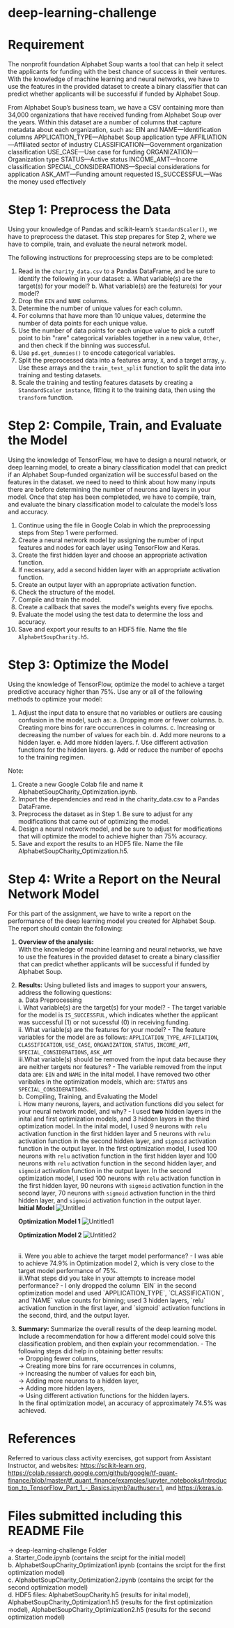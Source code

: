 # deep-learning-challenge

# Requirement

The nonprofit foundation Alphabet Soup wants a tool that can help it select the applicants for funding with the best chance of success in their ventures. With the knowledge of machine learning and neural networks, we have to use the features in the provided dataset to create a binary classifier that can predict whether applicants will be successful if funded by Alphabet Soup.

From Alphabet Soup’s business team, we have a CSV containing more than 34,000 organizations that have received funding from Alphabet Soup over the years. Within this dataset are a number of columns that capture metadata about each organization, such as:
EIN and NAME—Identification columns
APPLICATION_TYPE—Alphabet Soup application type
AFFILIATION—Affiliated sector of industry
CLASSIFICATION—Government organization classification
USE_CASE—Use case for funding
ORGANIZATION—Organization type
STATUS—Active status
INCOME_AMT—Income classification
SPECIAL_CONSIDERATIONS—Special considerations for application
ASK_AMT—Funding amount requested
IS_SUCCESSFUL—Was the money used effectively

# Step 1: Preprocess the Data
Using your knowledge of Pandas and scikit-learn’s `StandardScaler()`, we have to preprocess the dataset. This step prepares for Step 2, where we have to compile, train, and evaluate the neural network model.

The following instructions for preprocessing steps are to be completed:
1. Read in the `charity_data.csv` to a Pandas DataFrame, and be sure to identify the following in your dataset:
  a. What variable(s) are the target(s) for your model?
  b. What variable(s) are the feature(s) for your model?
2. Drop the `EIN` and `NAME` columns.
3. Determine the number of unique values for each column.
4. For columns that have more than 10 unique values, determine the number of data points for each unique value.
5. Use the number of data points for each unique value to pick a cutoff point to bin "rare" categorical variables together in a new value, `Other`, and then check if the binning was successful.
6. Use `pd.get_dummies()` to encode categorical variables.
7. Split the preprocessed data into a features array, `X`, and a target array, `y`. Use these arrays and the `train_test_split` function to split the data into training and testing datasets.
8. Scale the training and testing features datasets by creating a `StandardScaler instance`, fitting it to the training data, then using the `transform` function.

# Step 2: Compile, Train, and Evaluate the Model
Using the knowledge of TensorFlow, we have to design a neural network, or deep learning model, to create a binary classification model that can predict if an Alphabet Soup-funded organization will be successful based on the features in the dataset. we need to need to think about how many inputs there are before determining the number of neurons and layers in your model. Once that step has been completeded, we have to compile, train, and evaluate the binary classification model to calculate the model’s loss and accuracy.
1. Continue using the file in Google Colab in which the preprocessing steps from Step 1 were performed.
2. Create a neural network model by assigning the number of input features and nodes for each layer using TensorFlow and Keras.
3. Create the first hidden layer and choose an appropriate activation function.
4. If necessary, add a second hidden layer with an appropriate activation function.
5. Create an output layer with an appropriate activation function.
6. Check the structure of the model.
7. Compile and train the model.
8. Create a callback that saves the model's weights every five epochs.
9. Evaluate the model using the test data to determine the loss and accuracy.
10. Save and export your results to an HDF5 file. Name the file `AlphabetSoupCharity.h5`.

# Step 3: Optimize the Model
Using the knowledge of TensorFlow, optimize the model to achieve a target predictive accuracy higher than 75%.
Use any or all of the following methods to optimize your model:
1. Adjust the input data to ensure that no variables or outliers are causing confusion in the model, such as:
  a. Dropping more or fewer columns.
  b. Creating more bins for rare occurrences in columns.
  c. Increasing or decreasing the number of values for each bin.
  d. Add more neurons to a hidden layer.
  e. Add more hidden layers.
  f. Use different activation functions for the hidden layers.
  g. Add or reduce the number of epochs to the training regimen.

Note: 
1. Create a new Google Colab file and name it AlphabetSoupCharity_Optimization.ipynb.
2. Import the dependencies and read in the charity_data.csv to a Pandas DataFrame.
3. Preprocess the dataset as in Step 1. Be sure to adjust for any modifications that came out of optimizing the model.
4. Design a neural network model, and be sure to adjust for modifications that will optimize the model to achieve higher than 75% accuracy.
5. Save and export the results to an HDF5 file. Name the file AlphabetSoupCharity_Optimization.h5.

# Step 4: Write a Report on the Neural Network Model
For this part of the assignment, we have to write a report on the performance of the deep learning model you created for Alphabet Soup. The report should contain the following:
1. <b> Overview of the analysis:</b> <br> With the knowledge of machine learning and neural networks, we have to use the features in the provided dataset to create a binary classifier that can predict whether applicants will be successful if funded by Alphabet Soup.
2. <b>Results:</b> Using bulleted lists and images to support your answers, address the following questions: <br>
  a. Data Preprocessing <br>
    i.  What variable(s) are the target(s) for your model? - The target variable for the model is `IS_SUCCESSFUL`, which indicates whether the applicant was successful (1) or not sucessful (0) in receiving funding. <br>
    ii. What variable(s) are the features for your model? - The feature variables for the model are as follows: `APPLICATION_TYPE`, `AFFILIATION`, `CLASSIFICATION`, `USE_CASE`, `ORGANIZATION`, `STATUS`, `INCOME_AMT`, `SPECIAL_CONSIDERATIONS`, `ASK_AMT` <br>
    iii.What variable(s) should be removed from the input data because they are neither targets nor features? - The  variable removed from the input data are: `EIN` and `NAME` in the inital model. I have removed two other varibales in the optimization models, which are: `STATUS` ans `SPECIAL_CONSIDERATIONS`. <br>
  b. Compiling, Training, and Evaluating the Model <br>
    i.  How many neurons, layers, and activation functions did you select for your neural network model, and why? - I used <b>two</b> hidden layers in the inital and first optimization models, and 3 hidden layers in the third optimization model. In the inital model, I used 9 neurons with `relu` activation function in the first hidden layer and 5 neurons with `relu` activation function in the second hidden layer, and `sigmoid` activation function in the output layer. In the first optimization model, I used 100 neurons with `relu` activation function in the first hidden layer and 100 neurons with `relu` activation function in the second hidden layer, and `sigmoid` activation function in the output layer. In the second optimization model, I used 100 neurons with `relu` activation function in the first hidden layer, 90 neurons with `sigmoid` activation function in the second layer, 70 neurons with `sigmoid` activation function in the third hidden layer, and `sigmoid` activation function in the output layer.<br>
    <b> Initial Model </b>
![Untitled](https://github.com/Pooja14n/deep-learning-challenge/assets/144713762/9ff167c8-18cd-4693-91d0-a4bc666f389d)

    <b> Optimization Model 1 </b>
![Untitled1](https://github.com/Pooja14n/deep-learning-challenge/assets/144713762/aa37f398-0978-47b4-afd4-530279fe9123)

    <b> Optimization Model 2 </b>
![Untitled2](https://github.com/Pooja14n/deep-learning-challenge/assets/144713762/ee4db0ce-4105-4461-b7a3-e1f0f43a862c)

    <br>
    ii. Were you able to achieve the target model performance? - I was able to achieve 74.9% in Optimization model 2, which is very close to the target model performance of 75%. <br>
    iii.What steps did you take in your attempts to increase model performance? - I only dropped the column `EIN` in the second optimization model and used `APPLICATION_TYPE`, `CLASSIFICATION`, and `NAME` value counts for binning; used 3 hidden layers, `relu` activation function in the first layer, and `sigmoid` activation functions in the second, third, and the output layer. <br>
2. <b>Summary:</b> Summarize the overall results of the deep learning model. Include a recommendation for how a different model could solve this classification problem, and then explain your recommendation. - The following steps did help in obtaining better results: <br> -> Dropping fewer columns, <br> -> Creating more bins for rare occurrences in columns, <br> -> Increasing the number of values for each bin, <br> -> Adding more neurons to a hidden layer, <br> -> Adding more hidden layers, <br> -> Using different activation functions for the hidden layers.<br>
In the final optimization model, an accuracy of approximately 74.5% was achieved. <br>

# References
Referred to various class activity exercises, got support from Assistant Instructor, and websites: https://scikit-learn.org, https://colab.research.google.com/github/google/tf-quant-finance/blob/master/tf_quant_finance/examples/jupyter_notebooks/Introduction_to_TensorFlow_Part_1_-_Basics.ipynb?authuser=1, and https://keras.io.

# Files submitted including this README File
-> deep-learning-challenge Folder <br>
a. Starter_Code.ipynb (contains the srcipt for the initial model) <br>
b. AlphabetSoupCharity_Optimization1.ipynb (contains the srcipt for the first optimization model) <br>
c. AlphabetSoupCharity_Optimization2.ipynb (contains the srcipt for the second optimization model) <br>
d. HDF5 files: AlphabetSoupCharity.h5 (results for inital model), AlphabetSoupCharity_Optimization1.h5 (results for the first optimization model), AlphabetSoupCharity_Optimization2.h5 (results for the second optimization model)
